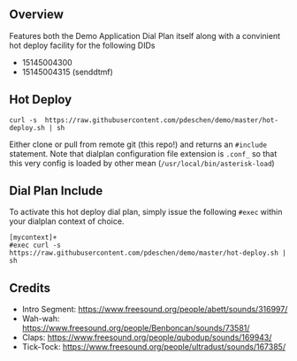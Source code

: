 ## Overview 

Features both the Demo Application Dial Plan itself along with a convinient hot deploy
facility for the following DIDs

+ 15145004300
+ 15145004315 (senddtmf)

## Hot Deploy

`curl -s  https://raw.githubusercontent.com/pdeschen/demo/master/hot-deploy.sh | sh`

Either clone or pull from remote git (this repo!) and returns an `#include` statement.
Note that dialplan configuration file extension is `.conf_` so that this very config
is loaded by other mean (`/usr/local/bin/asterisk-load`)

## Dial Plan Include

To activate this hot deploy dial plan, simply issue the following `#exec` within your
dialplan context of choice.

```
[mycontext]+
#exec curl -s  https://raw.githubusercontent.com/pdeschen/demo/master/hot-deploy.sh | sh
```

## Credits

+ Intro Segment: https://www.freesound.org/people/abett/sounds/316997/
+ Wah-wah: https://www.freesound.org/people/Benboncan/sounds/73581/
+ Claps: https://www.freesound.org/people/qubodup/sounds/169943/
+ Tick-Tock: https://www.freesound.org/people/ultradust/sounds/167385/

